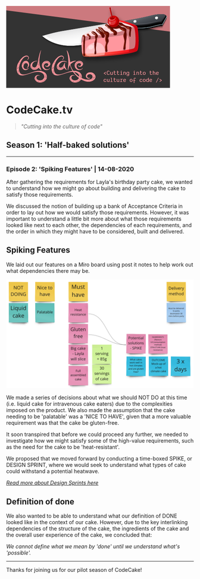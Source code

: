![codeCake.tv](../assets/codecake.png)

# CodeCake.tv

> _"Cutting into the culture of code"_

## Season 1: 'Half-baked solutions'

---

### Episode 2: 'Spiking Features' | 14-08-2020

After gathering the requirements for Layla's birthday party cake, we wanted to understand how we might go about building and delivering the cake to satisfy those requirements.

We discussed the notion of building up a bank of Acceptance Criteria in order to lay out how we would satisfy those requirements. However, it was important to understand a little bit more about what those requirements looked like next to each other, the dependencies of each requirements, and the order in which they might have to be considered, built and delivered.

## Spiking Features

We laid out our features on a Miro board using post it notes to help work out what dependencies there may be.

![codeCake.tv](../assets/spiking_features.png)

We made a series of decisions about what we should NOT DO at this time (i.e. liquid cake for intravenous cake eaters) due to the complexities imposed on the product. We also made the assumption that the cake needing to be 'palatable' was a 'NICE TO HAVE', given that a more valuable requirement was that the cake be gluten-free.

It soon transpired that before we could proceed any further, we needed to investigate how we might satisfy some of the high-value requirements, such as the need for the cake to be 'heat-resistant'.

We proposed that we moved forward by conducting a time-boxed SPIKE, or DESIGN SPRINT, where we would seek to understand what types of cake could withstand a potential heatwave.

[_Read more about Design Sprints here_](https://en.wikipedia.org/wiki/Design_sprint)

## Definition of done

We also wanted to be able to understand what our definition of DONE looked like in the context of our cake. However, due to the key interlinking dependencies of the structure of the cake, the ingredients of the cake and the overall user experience of the cake, we concluded that:

_We cannot define what we mean by 'done' until we understand what's 'possible'._

---

Thanks for joining us for our pilot season of CodeCake!
